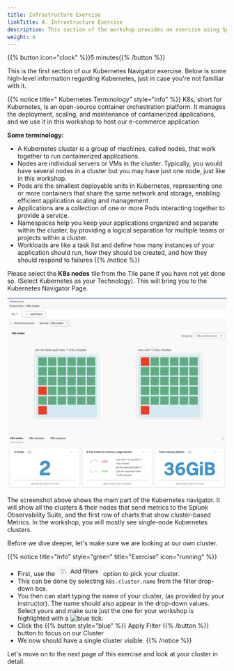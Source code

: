 ```yaml
---
title: Infrastructure Exercise
linkTitle: 4. Infrastructure Exercise 
description: This section of the workshop provides an exercise using Splunk infra monitoring based on the Kubernetes Navigator.
weight: 4
---
```


{{% button icon="clock" %}}5 minutes{{% /button %}}

This is the first section of our Kubernetes Navigator exercise. Below is some high-level information regarding Kubernetes, just in case you're not familiar with it.

{{% notice title=" Kubernetes Terminology" style="info" %}}
K8s, short for Kubernetes, is an open-source container orchestration platform. It manages the deployment, scaling, and maintenance of containerized applications, and we use it in this workshop to host our e-commerce application

**Some terminology:**

* A Kubernetes cluster is a group of machines, called nodes, that work together to run containerized applications.
* Nodes are individual servers or VMs in the cluster. Typically, you would have several nodes in a cluster but you may have just one node, just like in this workshop.
* Pods are the smallest deployable units in Kubernetes, representing one or more containers that share the same network and storage, enabling efficient application scaling and management
* Applications are a collection of one or more Pods interacting together to provide a service.
* Namespaces help you keep your applications organized and separate within the cluster, by providing a logical separation for multiple teams or projects within a cluster.
* Workloads are like a task list and  define how many instances of your application should run, how they should be created, and how they should respond to failures
{{% /notice %}}

Please select the **K8s nodes** tile from the Tile pane if you have not yet done so.
(Select Kubernetes as your Technology). This will bring you to the Kubernetes Navigator Page.

![Kubernetes](images/im-kubernetes.png?width=30vw)

The screenshot above shows the main part of the Kubernetes navigator. It will show all the clusters & their nodes that send metrics to the Splunk Observability Suite, and the first row of charts that show cluster-based Metrics. In the workshop, you will mostly see single-node Kubernetes clusters.

Before we dive deeper, let's make sure we are looking at our own cluster.

{{% notice title="Info" style="green" title="Exercise" icon="running" %}}

* First, use the ![k8s filter](images/k8s-add-filter.png?classes=inline) option to pick your cluster.
* This can be done by selecting `k8s.cluster.name` from the filter drop-down box.
* You then can start typing the name of your cluster, (as provided by your instructor). The name should also appear in the drop-down values. Select yours and make sure just the one for your workshop is highlighted with a ![blue tick](images/k8s-blue-tick.png?classes=inline).
* Click the {{% button style="blue"  %}}  Apply Filter   {{% /button %}} button to focus on our Cluster
* We now should have a single cluster visible.
{{% /notice %}}

Let's move on to the next page of this exercise and look at your cluster in detail.
